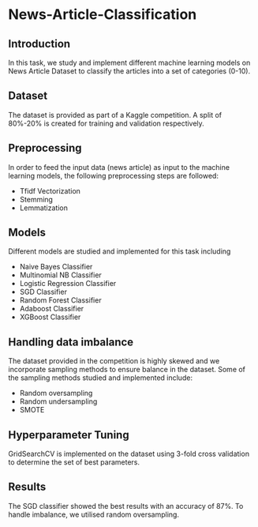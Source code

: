 # News-Article-Classification

## Introduction
In this task, we study and implement different machine learning models on News Article Dataset to classify the articles into a set of categories (0-10).

## Dataset
The dataset is provided as part of a Kaggle competition. A split of 80%-20% is created for training and validation respectively.

## Preprocessing
In order to feed the input data (news article) as input to the machine learning models, the following preprocessing steps are followed:
* Tfidf Vectorization
* Stemming
* Lemmatization

## Models
Different models are studied and implemented for this task including
* Naive Bayes Classifier
* Multinomial NB Classifier
* Logistic Regression Classifier
* SGD Classifier
* Random Forest Classifier
* Adaboost Classifier
* XGBoost Classifier

## Handling data imbalance
The dataset provided in the competition is highly skewed and we incorporate sampling methods to ensure balance in the dataset. Some of the sampling methods studied and implemented include:
* Random oversampling
* Random undersampling
* SMOTE

## Hyperparameter Tuning
GridSearchCV is implemented on the dataset using 3-fold cross validation to determine the set of best parameters. 

## Results
The SGD classifier showed the best results with an accuracy of 87%. To handle imbalance, we utilised random oversampling.

